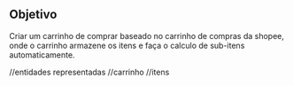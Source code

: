 ## Objetivo

Criar um carrinho de comprar baseado no carrinho de compras da shopee, onde o carrinho
armazene os itens e faça o calculo de sub-itens automaticamente.




//entidades representadas
//carrinho
//itens

